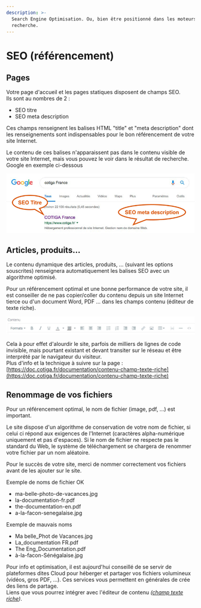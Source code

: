 ```yaml
---
description: >-
  Search Engine Optimisation. Ou, bien être positionné dans les moteurs de
  recherche.
---
```


# SEO \(référencement\)

## Pages

Votre page d'accueil et les pages statiques disposent de champs SEO.  
Ils sont au nombres de 2 :

* SEO titre
* SEO meta description

Ces champs renseignent les balises HTML "title" et "meta description" dont les renseignements sont indispensables pour le bon référencement de votre site Internet.

Le contenu de ces balises n'apparaissent pas dans le contenu visible de votre site Internet, mais vous pouvez le voir dans le résultat de recherche.  
Google en exemple ci-dessous

![](../.gitbook/assets/capt-ecran-2019-05-21-a-11.49.28.jpg)

## Articles, produits...

Le contenu dynamique des articles, produits, ... \(suivant les options souscrites\) renseignera automatiquement les balises SEO avec un algorithme optimisé.

Pour un référencement optimal et une bonne performance de votre site, il est conseiller de ne pas copier/coller du contenu depuis un site Internet tierce ou d'un document Word, PDF ... dans les champs contenu \(éditeur de texte riche\).

![Champs &quot;Contenu&quot; \(&#xE9;diteur de texte riche\)](../.gitbook/assets/capt-ecran-2019-05-30-a-12.28.55.jpg)

  
Cela à pour effet d'alourdir le site, parfois de milliers de lignes de code invisible, mais pourtant existant et devant transiter sur le réseau et être interprété par le navigateur du visiteur.  
Plus d'info et la technique à suivre sur la page :  
[https://doc.cotiga.fr/documentation/contenu-champ-texte-riche](https://doc.cotiga.fr/documentation/contenu-champ-texte-riche)

## Renommage de vos fichiers

Pour un référencement optimal, le nom de fichier \(image, pdf, ...\) est important.

Le site dispose d'un algorithme de conservation de votre nom de fichier, si celui ci répond aux exigences de l'Internet \(caractères alpha-numérique uniquement et pas d'espaces\). Si le nom de fichier ne respecte pas le standard du Web, le système de téléchargement se chargera de renommer votre fichier par un nom aléatoire.

Pour le succès de votre site, merci de nommer correctement vos fichiers avant de les ajouter sur le site.

Exemple de noms de fichier OK

* ma-belle-photo-de-vacances.jpg
* la-documentation-fr.pdf
* the-documentation-en.pdf
* a-la-facon-senegalaise.jpg

Exemple de mauvais noms

* Ma belle\_Phot de Vacances.jpg
* La\_documentation FR.pdf
* The Eng\_Documentation.pdf
* à-la-facon-Sénégalaise.jpg



Pour info et optimisation, il est aujourd'hui conseillé de se servir de plateformes dites Cloud pour héberger et partager vos fichiers volumineux \(vidéos, gros PDF, ...\). Ces services vous permettent en générales de crée des liens de partage.  
Liens que vous pourrez intégrer avec l'éditeur de contenu _\(_[_champ texte riche_](https://doc.cotiga.fr/documentation/contenu-champ-texte-riche)_\)_.

